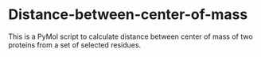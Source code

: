 # Distance-between-center-of-mass
This is a PyMol script to calculate distance between center of mass of two proteins from a set of selected residues.
